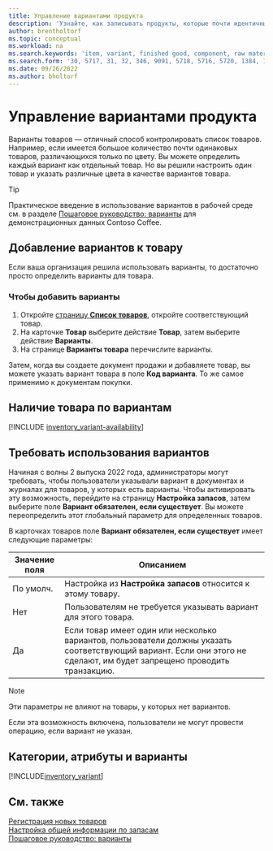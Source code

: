 ```yaml
---
title: Управление вариантами продукта
description: 'Узнайте, как записывать продукты, которые почти идентичны, но различаются по цвету, размеру или материалу, как варианты товара.'
author: brentholtorf
ms.topic: conceptual
ms.workload: na
ms.search.keywords: 'item, variant, finished good, component, raw material, assembly item, item substitution'
ms.search.form: '30, 5717, 31, 32, 346, 9091, 5718, 5716, 5720, 1384, 1383, 35, 5404, 1378, 5719'
ms.date: 09/26/2022
ms.author: bholtorf
---
```

# <a name="manage-product-variants"></a>Управление вариантами продукта

Варианты товаров — отличный способ контролировать список товаров. Например, если имеется большое количество почти одинаковых товаров, различающихся только по цвету. Вы можете определить каждый вариант как отдельный товар. Но вы решили настроить один товар и указать различные цвета в качестве вариантов товара.  

> [!TIP]
> Практическое введение в использование вариантов в рабочей среде см. в разделе [Пошаговое руководство: варианты](contoso-coffee/manufacturing/variants.md) для демонстрационных данных Contoso Coffee.  

## <a name="add-variants-to-an-item"></a>Добавление вариантов к товару

Если ваша организация решила использовать варианты, то достаточно просто определить варианты для товара.  

### <a name="to-add-variants"></a>Чтобы добавить варианты

1. Откройте [страницу **Список товаров**](https://businesscentral.dynamics.com/?page=31), откройте соответствующий товар.  
2. На карточке **Товар** выберите действие **Товар**, затем выберите действие **Варианты**.  
3. На странице **Варианты товара** перечислите варианты.  

Затем, когда вы создаете документ продажи и добавляете товар, вы можете указать вариант товара в поле **Код варианта**. То же самое применимо к документам покупки.  

## <a name="item-availability-by-variant"></a>Наличие товара по вариантам

[!INCLUDE [inventory_variant-availability](includes/inventory_variant-availability.md)]

## <a name="require-use-of-variants"></a>Требовать использования вариантов

Начиная с волны 2 выпуска 2022 года, администраторы могут требовать, чтобы пользователи указывали вариант в документах и журналах для товаров, у которых есть варианты. Чтобы активировать эту возможность, перейдите на страницу **Настройка запасов**, затем выберите поле **Вариант обязателен, если существует**. Вы можете переопределить этот глобальный параметр для определенных товаров.  

В карточках товаров поле **Вариант обязателен, если существует** имеет следующие параметры:

|Значение поля |Описанием|
|---------|----|
|По умолч.| Настройка из **Настройка запасов** относится к этому товару.|
|Нет| Пользователям не требуется указывать вариант для этого товара.|
|Да| Если товар имеет один или несколько вариантов, пользователи должны указать соответствующий вариант. Если они этого не сделают, им будет запрещено проводить транзакцию.|

> [!NOTE]
> Эти параметры не влияют на товары, у которых нет вариантов.

Если эта возможность включена, пользователи не могут провести операцию, если вариант не указан.

## <a name="categories-attributes-and-variants"></a>Категории, атрибуты и варианты

[!INCLUDE[inventory_variant](includes/inventory_variant.md)]

## <a name="see-also"></a>См. также

[Регистрация новых товаров](inventory-how-register-new-items.md)  
[Настройка общей информации по запасам](inventory-how-setup-general.md)  
[Пошаговое руководство: варианты](contoso-coffee/manufacturing/variants.md)  
